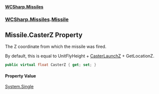 #### [WCSharp\.Missiles](README.md 'README')
### [WCSharp\.Missiles](WCSharp.Missiles.md 'WCSharp\.Missiles').[Missile](WCSharp.Missiles.Missile.md 'WCSharp\.Missiles\.Missile')

## Missile\.CasterZ Property

The Z coordinate from which the missile was fired\.

By default, this is equal to UnitFlyHeight + [CasterLaunchZ](WCSharp.Missiles.Missile.CasterLaunchZ.md 'WCSharp\.Missiles\.Missile\.CasterLaunchZ') + GetLocationZ.

```csharp
public virtual float CasterZ { get; set; }
```

#### Property Value
[System\.Single](https://learn.microsoft.com/en-us/dotnet/api/system.single 'System\.Single')